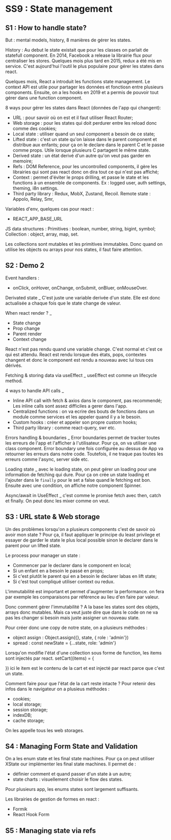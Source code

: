 # SS9 : State management


## S1 : How to handle state?
But : mental models, history, 8 manières de gérer les states. 

History : Au debut le state existait que pour les classes on parlait de statefull 
component. En 2014, Facebook a release la librairie flux pour centraliser les stores. 
Quelques mois plus tard en 2015, redux a été mis en service. C'est aujourd'hui l'outil 
le plus populaire pour gérer les states dans react. 

Quelques mois, React a introduit les functions state management. Le context API 
est utile pour partager les données et fonctiosn entre plusieurs components. 
Ensuite, on a les hooks en 2019 et a permis de pouvoir tout gérer dans une 
function component. 


8 ways pour gérer les states dans React (données de l'app qui changent):
- URL : pour savoir où on est et il faut utiliser React Router;
- Web storage : pour les states qui doit perdurer entre les reload donc comme des cookies;
- Local state : utiliser quand un seul component a besoin de ce state;
- Lifted state : c'est un state qu'on laisse dans le parent component et distribue aux enfants;
pour ça on le declare dans le parent C et le passe comme props. Utile lorsque plusieurs C
partagent le même state. 
- Derived state : un état derivé d'un autre qu'on veut pas garder en memoire;
- Refs : DOM Reference, pour les uncontrolled components, il gère les librairies qui sont pas react
donc on dira tout ce qui n'est pas affiché;
- Context : permet d'éviter le props drilling, et passe le state et les functions à un ensemble
de components. Ex : logged user, auth settings, theming, i8n settings. 
- Third party library : Redux, MobX, Zustand, Recoil. Remote state : Appolo, Relay, Smr, 

Variables d'env, quelques cas pour react :
- REACT_APP_BASE_URL


JS data structures : 
Primitives : boolean, number, string, bigint, symbol;
Collection : object, array, map, set. 

Les collections sont mutables et les primitives immutables. Donc quand
on utilise les objects ou arrays pour nos states, il faut faire attention. 


## S2 : Demo 2
Event handlers : 
- onClick, onHover, onChange, onSubmit, onBluer, onMouseOver.

Derivated state
_ C'est juste une variable derivée d'un state. Elle est donc actualisée a chaque
fois que le state change de valeur. 

When react render ? 
_
- State change
- Prop change
- Parent render
- Context change

React n'est pas rendu quand une variable change. C'est normal et c'est ce qui est attendu. 
React est rendu lorsque des états, pops, contextes changent et donc le component est rendu 
a nouveau avec lui tous ces dérivés. 


Fetching & storing data via useEffect
_ useEffect est comme un lifecycle method. 

4 ways to handle API calls 
_ 
- Inline API call with fetch & axios dans le component, pas recommendé;
Les inline calls sont assez difficiles a gerer dans l'app. 
- Centralized functions : on va ecrire des bouts de fonctions dans un module
comme services et les appeler quand il y a le besoin. 
- Custom hooks : créer et appeler son propre custom hooks;
- Third party library : comme react-query, swr etc.


Errors handling & boundaries
_ Error boundaries permet de tracker toutes les erreurs de l'app et l'afficher à l'utilisateur. 
Pour ça, on va utiliser une class component. 
Error boundary une fois configurée au dessus de App va retourner les erreurs dans notre code. 
Toutefois, il ne traque pas toutes les erreurs comme l'async, server side etc.

Loading state
_ avec le loading state, on peut gérer un loading pour une information de fetching qui dure. 
Pour ça on crée un state loading et l'ajouter dans le `finally` pour le set a false quand
le fetching est bon. Ensuite avec une condition, on affiche notre component Spinner. 


Async/await in UseEffect
_ c'est comme le promise fetch avec then, catch et finally. On peut donc les mixer comme on veut. 


## S3 : URL state & Web storage
Un des problèmes lorsqu'on a plusieurs components c'est de savoir où avoir mon state ? 
Pour ça, il faut appliquer le principe du least privilege et essayer de garder le state le plus local possible sinon
le declarer dans le parent pour un lifted state.

Le process pour manager un state : 
- Commencer par le declarer dans le component en local;
- Si un enfant en a besoin le passé en props;
- Si c'est plutôt le parent qui en a besoin le declarer labas en lift state;
- Si c'est tout compliqué utiliser context ou redux. 

L'immutabilité est important et permet d'augmenter la performance. on fera par exemple les 
comparaisons par référence au lieu d'en faire par valeur. 

Donc comment gérer l'immutabilité ? A la base les states sont des objets, arrays donc mutables. 
Mais ca veut juste dire que dans le code on ne va pas les changer si besoin mais juste assigner un nouveau state. 

Pour créer donc une copy de notre state, on a plusieurs méthodes : 
- object assign : Object.assign({}, state, { role : 'admin'})
- spread : const newState = {...state, role: 'admin'}

Lorsqu'on modifie l'état d'une collection sous forme de function, les items sont injectés par react. 
setCart((items) = {

}) ici le item est le contenu de la cart et est injecté par react parce que c'est un state.

Comment faire pour que l'état de la cart reste intacte ? Pour retenir des infos dans le navigateur on a plusieus méthodes : 
- cookies;
- local storage;
- session storage;
- indexDB;
- cache storage;

On les appelle tous les web storages.


## S4 : Managing Form State and Validation
On a les enum state et les final state machines. 
Pour ça on peut utiliser XState our implémenter les final state machines. 
Il permet de : 
- définier comment et quand passer d'un state à un autre;
- state charts : visuellement choisir le flow des states.

Pour plusieurs app, les enums states sont largement suffisants.

Les librairies de gestion de formes en react : 
- Formik
- React Hook Form


## S5 : Managing state via refs



